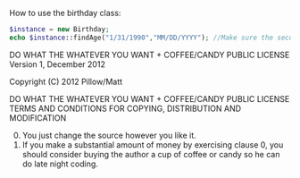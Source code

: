 How to use the birthday class:

```php
$instance = new Birthday;
echo $instance::findAge("1/31/1990","MM/DD/YYYY"); //Make sure the second parameter matches the format of the user's birthday.
```

DO WHAT THE WHATEVER YOU WANT + COFFEE/CANDY PUBLIC LICENSE
Version 1, December 2012

Copyright (C) 2012 Pillow/Matt


DO WHAT THE WHATEVER YOU WANT + COFFEE/CANDY PUBLIC LICENSE
TERMS AND CONDITIONS FOR COPYING, DISTRIBUTION AND MODIFICATION

0. You just change the source however you like it. 
1. If you make a substantial amount of money by exercising clause 0,
   you should consider buying the author a cup of coffee or candy so he
   can do late night coding.

